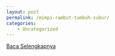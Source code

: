 ```yaml
---
layout: post
permalink: /mimpi-rambut-tumbuh-subur/
categories:
    - Uncategorized
---
```


[Baca Selengkapnya](/05)